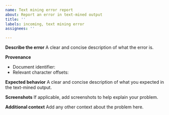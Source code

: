 ```yaml
---
name: Text mining error report
about: Report an error in text-mined output
title: ''
labels: incoming, text mining error
assignees: ''

---
```


**Describe the error**
A clear and concise description of what the error is.

**Provenance**
* Document identifier:
* Relevant character offsets:

**Expected behavior**
A clear and concise description of what you expected in the text-mined output.

**Screenshots**
If applicable, add screenshots to help explain your problem.

**Additional context**
Add any other context about the problem here.
